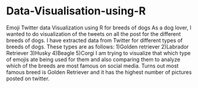 # Data-Visualisation-using-R
Emoji Twitter data Visualization using R for breeds of dogs
As a dog lover, I wanted to do visualization of the tweets on all the post for the different breeds of dogs. I have extracted data from Twitter for different types of breeds of dogs. These types are as follows:
1)Golden retriever 2)Labrador Retriever 3)Husky 4)Beagle 5)Corgi
I am trying to visualize that which type of emojis ate being used for them and also comparing them to analyze which of the breeds are most famous on social media. Turns out most famous breed is Golden Retriever and it has the highest number of pictures posted on twitter. 
